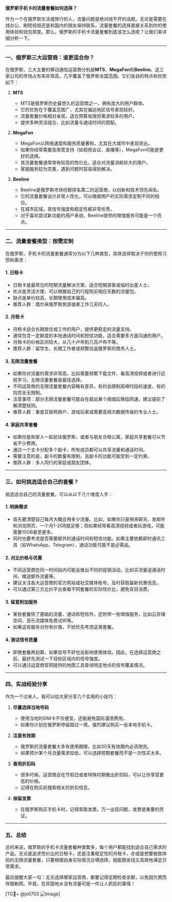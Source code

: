 **俄罗斯手机卡的流量套餐如何选择？**

作为一个在俄罗斯生活或旅行的人，流量问题是绝对绕不开的话题。无论是需要在线办公、刷短视频还是和国内的朋友保持联系，流量套餐的选择直接关系到你的使用体验和钱包厚度。那么，俄罗斯的手机卡流量套餐到底该怎么选呢？让我们来详细分析一下。

---

### 一、俄罗斯三大运营商：谁更适合你？

在俄罗斯，三大主要的移动通信运营商分别是**MTS**、**MegaFon**和**Beeline**。这三家公司的市场占有率非常高，几乎覆盖了俄罗斯全国范围。它们各自的特点和优势如下：

1. **MTS**
   - MTS是俄罗斯历史最悠久的运营商之一，拥有庞大的用户群体。
   - 它的优势在于覆盖范围广，尤其在偏远地区信号表现较好。
   - 流量套餐价格相对亲民，适合预算有限但需求较多的用户。
   - 提供多种灵活组合，比如流量与通话时间的搭配。

2. **MegaFon**
   - MegaFon以网络速度和服务质量著称，尤其在大城市中表现突出。
   - 如果你经常需要高带宽支持（如视频会议、直播等），MegaFon可能是更好的选择。
   - 其流量套餐通常带有较高的性价比，适合对流量消耗较大的用户。
   - 客服服务较为完善，遇到问题时容易得到解决。

3. **Beeline**
   - Beeline是俄罗斯市场份额排名第二的运营商，以创新和技术领先闻名。
   - 它的流量套餐设计非常人性化，可以根据用户的实际需求定制不同的档位。
   - 在城市区域，其信号强度和稳定性都非常优秀。
   - 对于喜欢尝试新功能的用户来说，Beeline提供的增值服务可能是一个亮点。

---

### 二、流量套餐类型：按需定制

在俄罗斯，手机卡的流量套餐通常分为以下几种类型，具体选择取决于你的使用习惯和需求：

#### 1. **日租卡**
   - 日租卡是最常见的短期流量解决方案，适合短期游客或临时出差人士。
   - 优点是灵活方便，可以根据自己的行程购买相应天数的流量包。
   - 缺点是单价较高，长期使用成本偏高。
   - 推荐人群：偶尔来俄罗斯旅游或者工作几天的人。

#### 2. **月租卡**
   - 月租卡适合长期居住或工作的用户，提供更稳定的流量支持。
   - 通常包含一定额度的本地通话时间和短信功能，适合需要多方面沟通的用户。
   - 月租卡的价格区间较大，从几十卢布到几百卢布不等。
   - 推荐人群：留学生、长期工作者或频繁往返俄罗斯的商务人士。

#### 3. **无限流量套餐**
   - 如果你对流量的需求非常高，比如需要频繁下载文件、看高清视频或者进行远程学习，无限流量套餐是最佳选择。
   - 不同运营商的无限流量套餐内容略有差异，有的会限制高峰时段的速度，有的则完全无限制。
   - 注意事项：部分无限流量套餐可能会在超出某个阈值后降低网速，建议提前了解清楚规则。
   - 推荐人群：重度互联网用户、游戏玩家或需要高频次数据传输的专业人士。

#### 4. **家庭共享套餐**
   - 如果你是和家人一起前往俄罗斯，或者与朋友合租公寓，家庭共享套餐可以节省不少费用。
   - 通过一个主卡分配多个副卡，所有成员都可以共享流量和通话时间。
   - 需要注意的是，副卡的数量有限制，且副卡的功能可能受到一定约束。
   - 推荐人群：多人同行的家庭或朋友团体。

---

### 三、如何挑选适合自己的套餐？

挑选适合自己的流量套餐，可以从以下几个维度入手：

#### 1. **明确需求**
   - 首先要清楚自己每月大概会用多少流量。比如，如果你只是用来聊天、发邮件和浏览网页，一个月1-2GB就足够；但如果经常看高清视频或者玩游戏，可能需要10GB甚至更多。
   - 同时也要考虑是否需要额外的通话时间和短信功能。如果主要依赖即时通讯工具（如WhatsApp、Telegram），通话功能可能不是必需品。

#### 2. **对比价格与优惠**
   - 不同运营商在同一时间段内可能会推出不同的促销活动，比如买流量送通话时间、赠送额外流量等。
   - 建议关注各大运营商的官方网站或社交媒体账号，及时获取最新优惠信息。
   - 可以通过第三方比价平台查看不同套餐的实际性价比，避免盲目消费。

#### 3. **留意附加服务**
   - 某些套餐除了基础的流量、通话和短信外，还附带一些增值服务，比如云存储空间、音乐流媒体免费试听等。
   - 如果这些服务对你有价值，不妨优先考虑这类套餐。

#### 4. **测试信号质量**
   - 即使套餐再划算，如果信号不好也会影响使用体验。因此，在选择运营商之前，最好先测试一下目标区域内的信号强度。
   - 可以通过运营商官网提供的地图工具查询特定地点的信号覆盖情况。

---

### 四、实战经验分享

作为一个过来人，我可以给大家分享几个实用的小技巧：

1. **尽量选择当地号码**
   - 使用当地的SIM卡不仅便宜，还能避免国际漫游费用。
   - 如果你计划在俄罗斯停留超过一周，强烈建议购买一张本地手机卡。

2. **注意有效期**
   - 俄罗斯的流量套餐大多有使用期限，比如30天有效期内必须用完。
   - 如果预计某个月流量需求较低，可以选择短期套餐而不是一次性买太多。

3. **善用折扣码**
   - 很多时候，运营商会在节假日或者特殊时期推出折扣码，可以让你享受更低的价格。
   - 记得在购买前搜索相关的折扣信息。

4. **保留发票**
   - 在俄罗斯购买手机卡时，记得索取发票。万一出现问题，发票是重要的凭证。

---

### 五、总结

总的来说，俄罗斯的手机卡流量套餐种类繁多，每个用户都能找到适合自己需求的产品。无论是追求性价比的日租卡，还是注重稳定性的月租卡，亦或是想要极致体验的无限流量套餐，只要根据自身实际情况合理选择，就能既省钱又高效地满足日常需求。

最后提醒大家一句：无论选择哪家运营商，都要记得定期检查余额，以免因欠费而导致断网。毕竟，在异国他乡没有流量可是一件让人抓狂的事情！

[TG💪+ @jx0703 ![Image](https://github.com/user-attachments/assets/dbca1d08-cadb-493c-b0ec-ad6f7a83f270)]